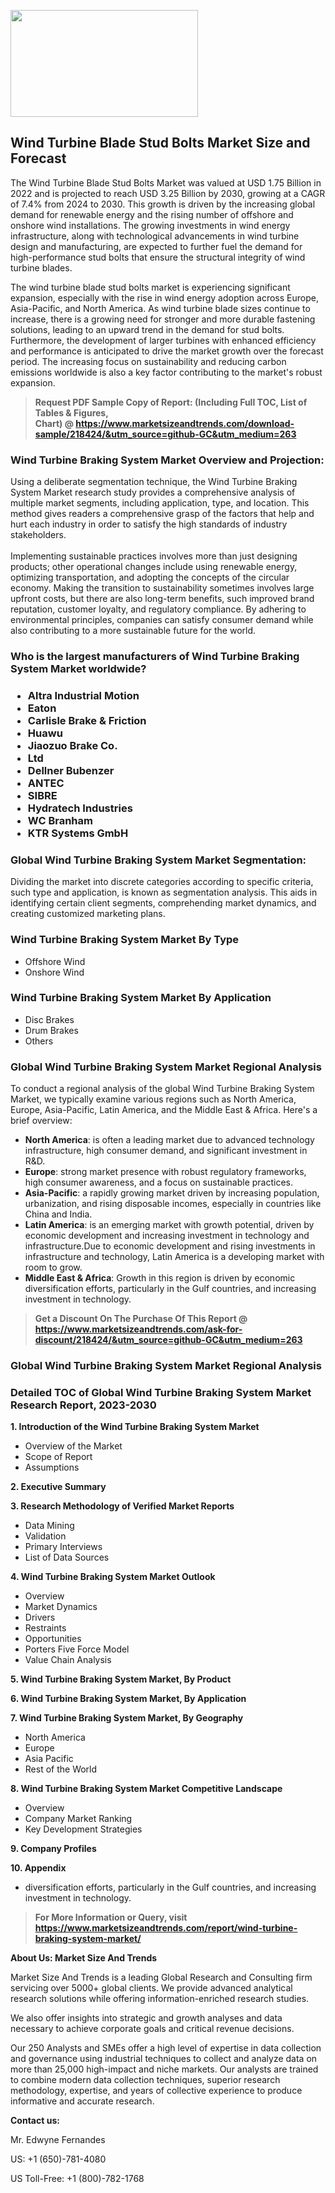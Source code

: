 <p><img class="alignnone size-medium wp-image-20088" src="https://ffe5etoiles.com/wp-content/uploads/2024/12/MST1-300x171.png" alt="" width="300" height="171" /></p><h2>Wind Turbine Blade Stud Bolts Market Size and Forecast</h2><p>The Wind Turbine Blade Stud Bolts Market was valued at USD 1.75 Billion in 2022 and is projected to reach USD 3.25 Billion by 2030, growing at a CAGR of 7.4% from 2024 to 2030. This growth is driven by the increasing global demand for renewable energy and the rising number of offshore and onshore wind installations. The growing investments in wind energy infrastructure, along with technological advancements in wind turbine design and manufacturing, are expected to further fuel the demand for high-performance stud bolts that ensure the structural integrity of wind turbine blades.</p><p>The wind turbine blade stud bolts market is experiencing significant expansion, especially with the rise in wind energy adoption across Europe, Asia-Pacific, and North America. As wind turbine blade sizes continue to increase, there is a growing need for stronger and more durable fastening solutions, leading to an upward trend in the demand for stud bolts. Furthermore, the development of larger turbines with enhanced efficiency and performance is anticipated to drive the market growth over the forecast period. The increasing focus on sustainability and reducing carbon emissions worldwide is also a key factor contributing to the market's robust expansion.</p></p><blockquote id="" class=""><strong>Request PDF Sample Copy of Report: (Including Full TOC, List of Tables &amp; Figures, Chart)&nbsp;@&nbsp;<strong><a href="https://www.marketsizeandtrends.com/download-sample/218424/&utm_source=github-GC&utm_medium=263" target="_blank">https://www.marketsizeandtrends.com/download-sample/218424/&utm_source=github-GC&utm_medium=263</a></strong></strong></blockquote><h3 id="" class="">Wind Turbine Braking System Market&nbsp;Overview and Projection:</h3><p id="" class="">Using a deliberate segmentation technique, the Wind Turbine Braking System Market research study provides a comprehensive analysis of multiple market segments, including application, type, and location. This method gives readers a comprehensive grasp of the factors that help and hurt each industry in order to satisfy the high standards of industry stakeholders. <br /> <br />Implementing sustainable practices involves more than just designing products; other operational changes include using renewable energy, optimizing transportation, and adopting the concepts of the circular economy. Making the transition to sustainability sometimes involves large upfront costs, but there are also long-term benefits, such improved brand reputation, customer loyalty, and regulatory compliance. By adhering to environmental principles, companies can satisfy consumer demand while also contributing to a more sustainable future for the world.</p><h3 id="" class="">Who is the largest manufacturers of&nbsp;Wind Turbine Braking System Market worldwide?</h3><h3 class=""><p><ul><li>Altra Industrial Motion </li><li> Eaton </li><li> Carlisle Brake & Friction </li><li> Huawu </li><li> Jiaozuo Brake Co. </li><li> Ltd </li><li> Dellner Bubenzer </li><li> ANTEC </li><li> SIBRE </li><li> Hydratech Industries </li><li> WC Branham </li><li> KTR Systems GmbH</li></ul></p></h3><h3 id="" class="">Global&nbsp;Wind Turbine Braking System Market Segmentation:</h3><p id="" class="">Dividing the market into discrete categories according to specific criteria, such type and application, is known as segmentation analysis. This aids in identifying certain client segments, comprehending market dynamics, and creating customized marketing plans.</p><h3 id="" class="">Wind Turbine Braking System Market&nbsp;By Type</h3><p><p><ul><li>Offshore Wind</li><li> Onshore Wind</p></li></ul></p></p><h3 id="" class="">Wind Turbine Braking System Market&nbsp;By Application</h3><p class=""><p><ul><li>Disc Brakes</li><li> Drum Brakes</li><li> Others</li></ul></p></p><h3 id="" class="">Global Wind Turbine Braking System Market Regional Analysis</h3><p id="" class="">To conduct a regional analysis of the global Wind Turbine Braking System Market, we typically examine various regions such as North America, Europe, Asia-Pacific, Latin America, and the Middle East &amp; Africa. Here's a brief overview:</p><ul><li><strong>North America</strong>: is often a leading market due to advanced technology infrastructure, high consumer demand, and significant investment in R&amp;D.</li><li><strong>Europe</strong>: strong market presence with robust regulatory frameworks, high consumer awareness, and a focus on sustainable practices.</li><li><strong>Asia-Pacific</strong>: a rapidly growing market driven by increasing population, urbanization, and rising disposable incomes, especially in countries like China and India.</li><li><strong>Latin America</strong>: is an emerging market with growth potential, driven by economic development and increasing investment in technology and infrastructure.Due to economic development and rising investments in infrastructure and technology, Latin America is a developing market with room to grow.</li><li><strong>Middle East &amp; Africa</strong>: Growth in this region is driven by economic diversification efforts, particularly in the Gulf countries, and increasing investment in technology.</li></ul><blockquote id="" class=""><strong>Get a Discount On The Purchase Of This Report @ <strong><a href="https://www.marketsizeandtrends.com/ask-for-discount/218424/&utm_source=github-GC&utm_medium=263" target="_blank">https://www.marketsizeandtrends.com/ask-for-discount/218424/&utm_source=github-GC&utm_medium=263</a></strong></strong></blockquote><h3 id="" class="">Global Wind Turbine Braking System Market Regional Analysis</h3><h3 id="" class="">Detailed TOC of Global Wind Turbine Braking System Market Research Report, 2023-2030</h3><p id="" class=""><strong>1. Introduction of the Wind Turbine Braking System Market</strong></p><ul><li>Overview of the Market</li><li>Scope of Report</li><li>Assumptions</li></ul><p id="" class=""><strong>2. Executive Summary</strong></p><p id="" class=""><strong>3. Research Methodology of Verified Market Reports</strong></p><ul><li>Data Mining</li><li>Validation</li><li>Primary Interviews</li><li>List of Data Sources</li></ul><p id="" class=""><strong>4. Wind Turbine Braking System Market Outlook</strong></p><ul><li>Overview</li><li>Market Dynamics</li><li>Drivers</li><li>Restraints</li><li>Opportunities</li><li>Porters Five Force Model</li><li>Value Chain Analysis</li></ul><p id="" class=""><strong>5. Wind Turbine Braking System Market, By Product</strong></p><p id="" class=""><strong>6. Wind Turbine Braking System Market, By Application</strong></p><p id="" class=""><strong>7. Wind Turbine Braking System Market, By Geography</strong></p><ul><li>North America</li><li>Europe</li><li>Asia Pacific</li><li>Rest of the World</li></ul><p id="" class=""><strong>8. Wind Turbine Braking System Market Competitive Landscape</strong></p><ul><li>Overview</li><li>Company Market Ranking</li><li>Key Development Strategies</li></ul><p id="" class=""><strong>9. Company Profiles</strong></p><p id="" class=""><strong>10. Appendix</strong></p><ul><li>diversification efforts, particularly in the Gulf countries, and increasing investment in technology.</li></ul><blockquote id="" class=""><strong>For More Information or Query, visit <strong><strong><a href="https://www.marketsizeandtrends.com/report/wind-turbine-braking-system-market/" target="_blank">https://www.marketsizeandtrends.com/report/wind-turbine-braking-system-market/</a></strong></strong></strong></blockquote><p id="" class=""><strong>About Us: Market Size And Trends</strong></p><p id="" class="">Market Size And Trends is a leading Global Research and Consulting firm servicing over 5000+ global clients. We provide advanced analytical research solutions while offering information-enriched research studies.</p><p id="" class="">We also offer insights into strategic and growth analyses and data necessary to achieve corporate goals and critical revenue decisions.</p><p id="" class="">Our 250 Analysts and SMEs offer a high level of expertise in data collection and governance using industrial techniques to collect and analyze data on more than 25,000 high-impact and niche markets. Our analysts are trained to combine modern data collection techniques, superior research methodology, expertise, and years of collective experience to produce informative and accurate research.</p><p id="" class=""><strong>Contact us:</strong></p><p id="" class="">Mr. Edwyne Fernandes</p><p id="" class="">US: +1 (650)-781-4080</p><p id="" class="">US Toll-Free: +1 (800)-782-1768</p>
